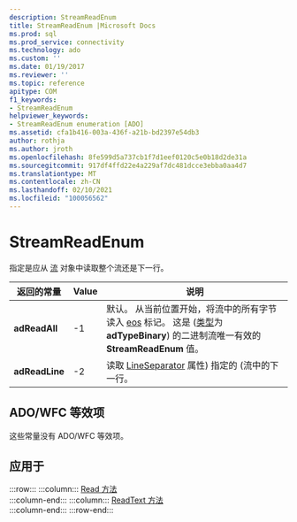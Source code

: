 ```yaml
---
description: StreamReadEnum
title: StreamReadEnum |Microsoft Docs
ms.prod: sql
ms.prod_service: connectivity
ms.technology: ado
ms.custom: ''
ms.date: 01/19/2017
ms.reviewer: ''
ms.topic: reference
apitype: COM
f1_keywords:
- StreamReadEnum
helpviewer_keywords:
- StreamReadEnum enumeration [ADO]
ms.assetid: cfa1b416-003a-436f-a21b-bd2397e54db3
author: rothja
ms.author: jroth
ms.openlocfilehash: 8fe599d5a737cb1f7d1eef0120c5e0b18d2de31a
ms.sourcegitcommit: 917df4ffd22e4a229af7dc481dcce3ebba0aa4d7
ms.translationtype: MT
ms.contentlocale: zh-CN
ms.lasthandoff: 02/10/2021
ms.locfileid: "100056562"
---
```

# <a name="streamreadenum"></a>StreamReadEnum
指定是应从 [流](./stream-object-ado.md) 对象中读取整个流还是下一行。  
  
|返回的常量|Value|说明|  
|--------------|-----------|-----------------|  
|**adReadAll**|-1|默认。 从当前位置开始，将流中的所有字节读入 [eos](./eos-property.md) 标记。 这是 ([类型](./type-property-ado-stream.md)为 **adTypeBinary**) 的二进制流唯一有效的 **StreamReadEnum** 值。|  
|**adReadLine**|-2|读取 [LineSeparator](./lineseparator-property-ado.md) 属性) 指定的 (流中的下一行。|  
  
## <a name="adowfc-equivalent"></a>ADO/WFC 等效项  
 这些常量没有 ADO/WFC 等效项。  
  
## <a name="applies-to"></a>应用于  

:::row:::
    :::column:::
        [Read 方法](./read-method.md)  
    :::column-end:::
    :::column:::
        [ReadText 方法](./readtext-method.md)  
    :::column-end:::
:::row-end:::